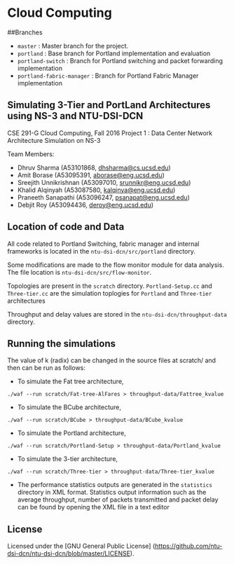 # Cloud Computing

##Branches

* `master` : Master branch for the project.
* `portland` : Base branch for Portland implementation and evaluation
* `portland-switch` : Branch for Portland switching and packet forwarding implementation
* `portland-fabric-manager` : Branch for Portland Fabric Manager implementation

Simulating 3-Tier and PortLand Architectures using NS-3 and NTU-DSI-DCN
------------------------------------------------------------------------

CSE 291-G Cloud Computing, Fall 2016
Project 1 :  Data Center Network Architecture Simulation on NS-3

Team Members:

* Dhruv Sharma 	(A53101868, dhsharma@cs.ucsd.edu)
* Amit Borase 		(A53095391, aborase@eng.ucsd.edu)
* Sreejith Unnikrishnan	(A53097010, srunnikr@eng.ucsd.edu)
* Khalid Alqinyah	(A53087580, kalqinya@eng.ucsd.edu)
* Praneeth Sanapathi	(A53096247, psanapat@eng.ucsd.edu)
* Debjit Roy		(A53094436, deroy@eng.ucsd.edu)

Location of code and Data
--------------------------

All code related to Portland Switching, fabric manager and internal frameworks is located in the `ntu-dsi-dcn/src/portland` directory.

Some modifications are made to the flow monitor module for data analysis. The file location is `ntu-dsi-dcn/src/flow-monitor`.

Topologies are present in the `scratch` directory.
`Portland-Setup.cc` and `Three-tier.cc` are the simulation toplogies for `Portland` and `Three-tier` architectures

Throughput and delay values are stored in the `ntu-dsi-dcn/throughput-data` directory.

Running the simulations
--------------------------------------
The value of k (radix) can be changed in the source files at scratch/ and then can be run as follows:

- To simulate the Fat tree architecture,

```
./waf --run scratch/Fat-tree-AlFares > throughput-data/Fattree_kvalue
```

- To simulate the BCube architecture, 

```
./waf --run scratch/BCube > throughput-data/BCube_kvalue
```

- To simulate the Portland architecture, 

```
./waf --run scratch/Portland-Setup > throughput-data/Portland_kvalue
```

- To simulate the 3-tier architecture, 

```
./waf --run scratch/Three-tier > throughput-data/Three-tier_kvalue
```

- The performance statistics outputs are generated in the `statistics` directory in XML format. Statistics output information such as the average throughput, number of packets transmitted and packet delay can be found by opening the XML file in a text editor


License
--------------------------------------
Licensed under the [GNU General Public License] (https://github.com/ntu-dsi-dcn/ntu-dsi-dcn/blob/master/LICENSE).

